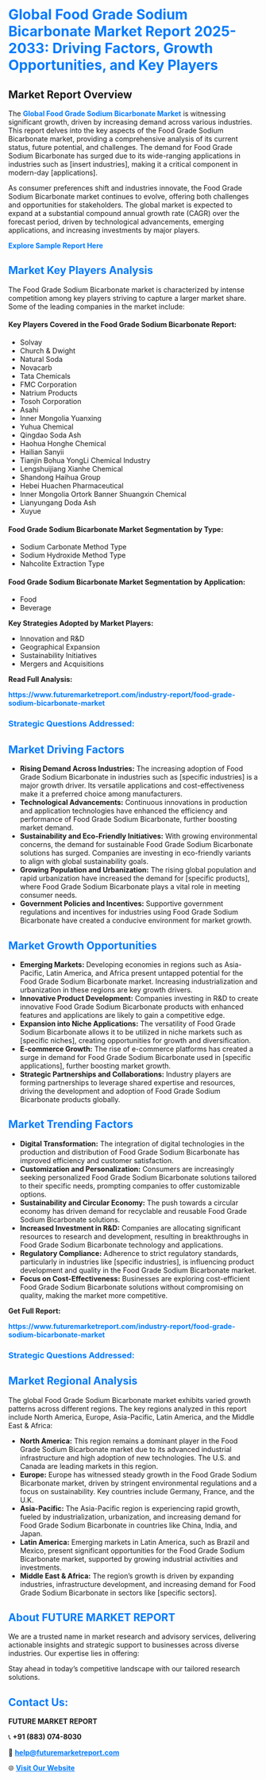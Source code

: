 <h1 style="color: #007BFF;">Global Food Grade Sodium Bicarbonate Market Report 2025-2033: Driving Factors, Growth Opportunities, and Key Players</h1>

<section id="overview">
<h2>Market Report Overview</h2>
<p>The <a href="https://www.futuremarketreport.com/industry-report/food-grade-sodium-bicarbonate-market" style="color: #007BFF; text-decoration: none;"><strong>Global Food Grade Sodium Bicarbonate Market</strong></a> is witnessing significant growth, driven by increasing demand across various industries. This report delves into the key aspects of the Food Grade Sodium Bicarbonate market, providing a comprehensive analysis of its current status, future potential, and challenges. The demand for Food Grade Sodium Bicarbonate has surged due to its wide-ranging applications in industries such as [insert industries], making it a critical component in modern-day [applications].</p>
<p>As consumer preferences shift and industries innovate, the Food Grade Sodium Bicarbonate market continues to evolve, offering both challenges and opportunities for stakeholders. The global market is expected to expand at a substantial compound annual growth rate (CAGR) over the forecast period, driven by technological advancements, emerging applications, and increasing investments by major players.</p>
</section>

<section id="overview">
<p><a href="https://www.futuremarketreport.com/request-sample/reportId=83846" style="color: #007BFF; text-decoration: none;"><strong>Explore Sample Report Here</strong></a></p>
</section>

<section id="key-players">
<h2 style="color: #007BFF;">Market Key Players Analysis</h2>
<p>The Food Grade Sodium Bicarbonate market is characterized by intense competition among key players striving to capture a larger market share. Some of the leading companies in the market include:</p>
<h4>Key Players Covered in the Food Grade Sodium Bicarbonate Report:</h4>
<ul><li>Solvay</li><li>Church &amp; Dwight</li><li>Natural Soda</li><li>Novacarb</li><li>Tata Chemicals</li><li>FMC Corporation</li><li>Natrium Products</li><li>Tosoh Corporation</li><li>Asahi</li><li>Inner Mongolia Yuanxing</li><li>Yuhua Chemical</li><li>Qingdao Soda Ash</li><li>Haohua Honghe Chemical</li><li>Hailian Sanyii</li><li>Tianjin Bohua YongLi Chemical Industry</li><li>Lengshuijiang Xianhe Chemical</li><li>Shandong Haihua Group</li><li>Hebei Huachen Pharmaceutical</li><li>Inner Mongolia Ortork Banner Shuangxin Chemical</li><li>Lianyungang Doda Ash</li><li>Xuyue</li></ul>
<h4>Food Grade Sodium Bicarbonate Market Segmentation by Type:</h4>
<ul><li>Sodium Carbonate Method Type</li><li>Sodium Hydroxide Method Type</li><li>Nahcolite Extraction Type</li></ul>

<h4>Food Grade Sodium Bicarbonate Market Segmentation by Application:</h4>
<ul><li>Food</li><li>Beverage</li></ul>
<p><strong>Key Strategies Adopted by Market Players:</strong></p>
<ul>
<li>Innovation and R&D</li>
<li>Geographical Expansion</li>
<li>Sustainability Initiatives</li>
<li>Mergers and Acquisitions</li>
</ul>
</section>

<section>
<p><strong>Read Full Analysis: </strong></p><a href="https://www.futuremarketreport.com/industry-report/food-grade-sodium-bicarbonate-market" style="color: #007BFF; text-decoration: none;"><strong>https://www.futuremarketreport.com/industry-report/food-grade-sodium-bicarbonate-market</strong></a>
<h3 style="color: #007BFF;">Strategic Questions Addressed:</h3>
</section>

<section id="driving-factors">
<h2 style="color: #007BFF;">Market Driving Factors</h2>
<ul>
<li><strong>Rising Demand Across Industries:</strong> The increasing adoption of Food Grade Sodium Bicarbonate in industries such as [specific industries] is a major growth driver. Its versatile applications and cost-effectiveness make it a preferred choice among manufacturers.</li>
<li><strong>Technological Advancements:</strong> Continuous innovations in production and application technologies have enhanced the efficiency and performance of Food Grade Sodium Bicarbonate, further boosting market demand.</li>
<li><strong>Sustainability and Eco-Friendly Initiatives:</strong> With growing environmental concerns, the demand for sustainable Food Grade Sodium Bicarbonate solutions has surged. Companies are investing in eco-friendly variants to align with global sustainability goals.</li>
<li><strong>Growing Population and Urbanization:</strong> The rising global population and rapid urbanization have increased the demand for [specific products], where Food Grade Sodium Bicarbonate plays a vital role in meeting consumer needs.</li>
<li><strong>Government Policies and Incentives:</strong> Supportive government regulations and incentives for industries using Food Grade Sodium Bicarbonate have created a conducive environment for market growth.</li>
</ul>
</section>

<section id="growth-opportunities">
<h2 style="color: #007BFF;">Market Growth Opportunities</h2>
<ul>
<li><strong>Emerging Markets:</strong> Developing economies in regions such as Asia-Pacific, Latin America, and Africa present untapped potential for the Food Grade Sodium Bicarbonate market. Increasing industrialization and urbanization in these regions are key growth drivers.</li>
<li><strong>Innovative Product Development:</strong> Companies investing in R&D to create innovative Food Grade Sodium Bicarbonate products with enhanced features and applications are likely to gain a competitive edge.</li>
<li><strong>Expansion into Niche Applications:</strong> The versatility of Food Grade Sodium Bicarbonate allows it to be utilized in niche markets such as [specific niches], creating opportunities for growth and diversification.</li>
<li><strong>E-commerce Growth:</strong> The rise of e-commerce platforms has created a surge in demand for Food Grade Sodium Bicarbonate used in [specific applications], further boosting market growth.</li>
<li><strong>Strategic Partnerships and Collaborations:</strong> Industry players are forming partnerships to leverage shared expertise and resources, driving the development and adoption of Food Grade Sodium Bicarbonate products globally.</li>
</ul>
</section>

<section id="trending-factors">
<h2 style="color: #007BFF;">Market Trending Factors</h2>
<ul>
<li><strong>Digital Transformation:</strong> The integration of digital technologies in the production and distribution of Food Grade Sodium Bicarbonate has improved efficiency and customer satisfaction.</li>
<li><strong>Customization and Personalization:</strong> Consumers are increasingly seeking personalized Food Grade Sodium Bicarbonate solutions tailored to their specific needs, prompting companies to offer customizable options.</li>
<li><strong>Sustainability and Circular Economy:</strong> The push towards a circular economy has driven demand for recyclable and reusable Food Grade Sodium Bicarbonate solutions.</li>
<li><strong>Increased Investment in R&D:</strong> Companies are allocating significant resources to research and development, resulting in breakthroughs in Food Grade Sodium Bicarbonate technology and applications.</li>
<li><strong>Regulatory Compliance:</strong> Adherence to strict regulatory standards, particularly in industries like [specific industries], is influencing product development and quality in the Food Grade Sodium Bicarbonate market.</li>
<li><strong>Focus on Cost-Effectiveness:</strong> Businesses are exploring cost-efficient Food Grade Sodium Bicarbonate solutions without compromising on quality, making the market more competitive.</li>
</ul>
</section>

<section>
<p><strong>Get Full Report: </strong></p><a href="https://www.futuremarketreport.com/industry-report/food-grade-sodium-bicarbonate-market" style="color: #007BFF; text-decoration: none;"><strong>https://www.futuremarketreport.com/industry-report/food-grade-sodium-bicarbonate-market</strong></a>
<h3 style="color: #007BFF;">Strategic Questions Addressed:</h3>
</section>


<section id="regional-analysis">
<h2 style="color: #007BFF;">Market Regional Analysis</h2>
<p>The global Food Grade Sodium Bicarbonate market exhibits varied growth patterns across different regions. The key regions analyzed in this report include North America, Europe, Asia-Pacific, Latin America, and the Middle East & Africa:</p>
<ul>
<li><strong>North America:</strong> This region remains a dominant player in the Food Grade Sodium Bicarbonate market due to its advanced industrial infrastructure and high adoption of new technologies. The U.S. and Canada are leading markets in this region.</li>
<li><strong>Europe:</strong> Europe has witnessed steady growth in the Food Grade Sodium Bicarbonate market, driven by stringent environmental regulations and a focus on sustainability. Key countries include Germany, France, and the U.K.</li>
<li><strong>Asia-Pacific:</strong> The Asia-Pacific region is experiencing rapid growth, fueled by industrialization, urbanization, and increasing demand for Food Grade Sodium Bicarbonate in countries like China, India, and Japan.</li>
<li><strong>Latin America:</strong> Emerging markets in Latin America, such as Brazil and Mexico, present significant opportunities for the Food Grade Sodium Bicarbonate market, supported by growing industrial activities and investments.</li>
<li><strong>Middle East & Africa:</strong> The region’s growth is driven by expanding industries, infrastructure development, and increasing demand for Food Grade Sodium Bicarbonate in sectors like [specific sectors].</li>
</ul>
</section>

<footer>
<h2 style="color: #007BFF;">About FUTURE MARKET REPORT</h2>
<p>We are a trusted name in market research and advisory services, delivering actionable insights and strategic support to businesses across diverse industries. Our expertise lies in offering:</p>

<p>Stay ahead in today’s competitive landscape with our tailored research solutions.</p>

<h2 style="color: #007BFF;">Contact Us:</h2>
<p><strong>FUTURE MARKET REPORT</strong></p>
<p>📞 <strong>+91 (883) 074-8030</strong></p>
<p>📧 <strong><a href="mailto:help@futuremarketreport.com" style="color: #007BFF;">help@futuremarketreport.com</a></strong></p>
<p>🌐 <strong><a href="https://www.futuremarketreport.com/" style="color: #007BFF;">Visit Our Website</a></strong></p>
</footer>